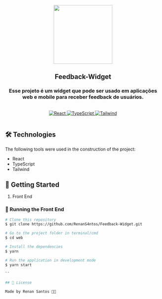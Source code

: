 <div align="center">
   <img src="https://www.alura.com.br/artigos/assets/react-conheca-novidades-versao-18-react/react-conheca-novidades-versao-18-react.png" height="190"/>
   
   <h2>Feedback-Widget</h2>
   <h3>Esse projeto é um widget que pode ser usado em aplicações web e mobile para receber feedback de usuários.</h3>
</div>
<br/>
<div align="center">
   <a href="#-tecnologias-utilizadas">
      <img alt="React" src="https://img.shields.io/badge/react%20-%2320232a.svg?&style=for-the-badge&logo=react&logoColor=%2361DAFB">
      <img alt="TypeScript" src="https://img.shields.io/badge/typescript%20-%23007ACC.svg?&style=for-the-badge&logo=typescript&logoColor=white">
      <img alt="Tailwind" src="https://img.shields.io/badge/tailwindcss%20-%2320232a.svg?&style=for-the-badge&logo=tailwindcss&logoColor=%2339BDF8">
   </a>
</div>

</br>

## 🛠 Technologies

The following tools were used in the construction of the project:

- React
- TypeScript
- Tailwind

## 🚀 Getting Started

1. Front End

### 🎲 Running the Front End

```bash
# Clone this repository
$ git clone https://github.com/RenanS4ntos/Feedback-Widget.git

# Go to the project folder in terminal/cmd
$ cd web

# Install the dependencies
$ yarn

# Run the application in development mode
$ yarn start

``

## 📝 License

Made by Renan Santos 👋🏽
```
